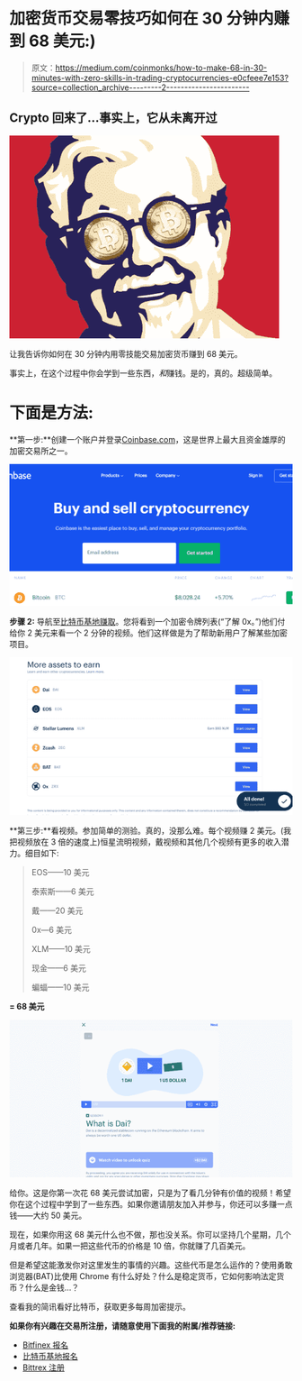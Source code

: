 # 加密货币交易零技巧如何在 30 分钟内赚到 68 美元:)

> 原文：<https://medium.com/coinmonks/how-to-make-68-in-30-minutes-with-zero-skills-in-trading-cryptocurrencies-e0cfeee7e153?source=collection_archive---------2----------------------->

## Crypto 回来了…事实上，它从未离开过

![](img/d3deaa515d765e76c4265949edfeb40d.png)

让我告诉你如何在 30 分钟内用零技能交易加密货币赚到 68 美元。

事实上，在这个过程中你会学到一些东西，*和*赚钱。是的，真的。超级简单。

# **下面是方法:**

**第一步:**创建一个账户并登录[Coinbase.com](https://www.coinbase.com/)，这是世界上最大且资金雄厚的加密交易所之一。

![](img/ea6d9bfa7e055e2a7baca9dc1640fe9b.png)

**步骤 2:** 导航至[比特币基地赚取](https://www.coinbase.com/earn/)。您将看到一个加密令牌列表(“了解 0x。”)他们付给你 2 美元来看一个 2 分钟的视频。他们这样做是为了帮助新用户了解某些加密项目。

![](img/ab8b51cf041ef8eb4df8a691f142632c.png)

**第三步:**看视频。参加简单的测验。真的，没那么难。每个视频赚 2 美元。(我把视频放在 3 倍的速度上)恒星流明视频，戴视频和其他几个视频有更多的收入潜力。细目如下:

> EOS——10 美元
> 
> 泰索斯——6 美元
> 
> 戴——20 美元
> 
> 0x—6 美元
> 
> XLM——10 美元
> 
> 现金——6 美元
> 
> 蝙蝠——10 美元

**= 68 美元**

![](img/92617bf8e6284ea26f261ea7aaaba8c1.png)

给你。这是你第一次花 68 美元尝试加密，只是为了看几分钟有价值的视频！希望你在这个过程中学到了一些东西。如果你邀请朋友加入并参与，你还可以多赚一点钱——大约 50 美元。

现在，如果你用这 68 美元什么也不做，那也没关系。你可以坚持几个星期，几个月或者几年。如果一把这些代币的价格是 10 倍，你就赚了几百美元。

但是希望这能激发你对这里发生的事情的兴趣。这些代币是怎么运作的？使用勇敢浏览器(BAT)比使用 Chrome 有什么好处？什么是稳定货币，它如何影响法定货币？什么是金钱…？

查看我的简讯看好比特币，获取更多每周加密提示。

**如果你有兴趣在交易所注册，请随意使用下面我的附属/推荐链接:**

*   [Bitfinex 报名](https://bitfinex.com/?refcode=PEfOSCzd)
*   [比特币基地报名](https://www.coinbase.com/join/yurche_p)
*   [Bittrex 注册](https://bittrex.com/Account/Register?referralCode=0BY-1RL-RQ1)
